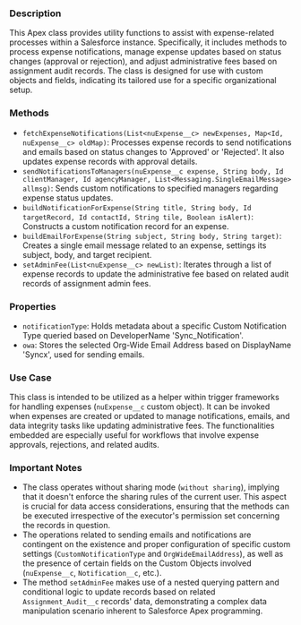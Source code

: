 ### Description

This Apex class provides utility functions to assist with expense-related processes within a Salesforce instance. Specifically, it includes methods to process expense notifications, manage expense updates based on status changes (approval or rejection), and adjust administrative fees based on assignment audit records. The class is designed for use with custom objects and fields, indicating its tailored use for a specific organizational setup.

### Methods

- `fetchExpenseNotifications(List<nuExpense__c> newExpenses, Map<Id, nuExpense__c> oldMap)`: Processes expense records to send notifications and emails based on status changes to 'Approved' or 'Rejected'. It also updates expense records with approval details.
- `sendNotificationsToManagers(nuExpense__c expense, String body, Id clientManager, Id agencyManager, List<Messaging.SingleEmailMessage> allmsg)`: Sends custom notifications to specified managers regarding expense status updates.
- `buildNotificationForExpense(String title, String body, Id targetRecord, Id contactId, String tile, Boolean isAlert)`: Constructs a custom notification record for an expense.
- `buildEmailForExpense(String subject, String body, String target)`: Creates a single email message related to an expense, settings its subject, body, and target recipient.
- `setAdminFee(List<nuExpense__c> newList)`: Iterates through a list of expense records to update the administrative fee based on related audit records of assignment admin fees.

### Properties

- `notificationType`: Holds metadata about a specific Custom Notification Type queried based on DeveloperName 'Sync_Notification'.
- `owa`: Stores the selected Org-Wide Email Address based on DisplayName 'Syncx', used for sending emails.

### Use Case

This class is intended to be utilized as a helper within trigger frameworks for handling expenses (`nuExpense__c` custom object). It can be invoked when expenses are created or updated to manage notifications, emails, and data integrity tasks like updating administrative fees. The functionalities embedded are especially useful for workflows that involve expense approvals, rejections, and related audits.

### Important Notes

- The class operates without sharing mode (`without sharing`), implying that it doesn't enforce the sharing rules of the current user. This aspect is crucial for data access considerations, ensuring that the methods can be executed irrespective of the executor's permission set concerning the records in question.
- The operations related to sending emails and notifications are contingent on the existence and proper configuration of specific custom settings (`CustomNotificationType` and `OrgWideEmailAddress`), as well as the presence of certain fields on the Custom Objects involved (`nuExpense__c`, `Notification__c`, etc.).
- The method `setAdminFee` makes use of a nested querying pattern and conditional logic to update records based on related `Assignment_Audit__c` records' data, demonstrating a complex data manipulation scenario inherent to Salesforce Apex programming.